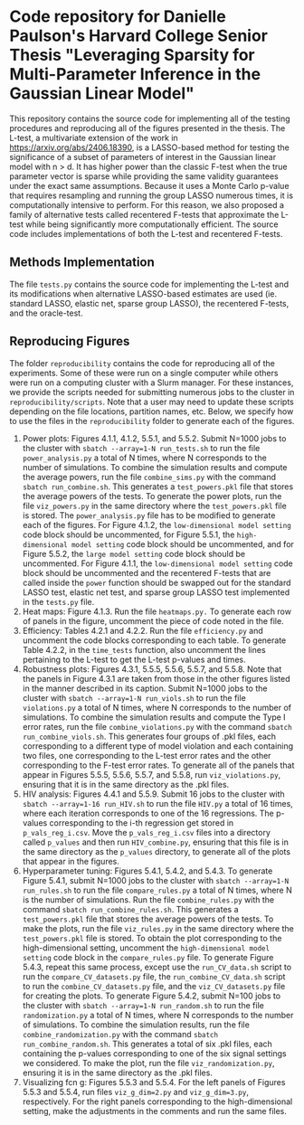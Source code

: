 # Code repository for Danielle Paulson's Harvard College Senior Thesis "Leveraging Sparsity for Multi-Parameter Inference in the Gaussian Linear Model"

This repository contains the source code for implementing all of the testing procedures and reproducing all of the figures presented in the thesis. The L-test, a multivariate extension of the work in https://arxiv.org/abs/2406.18390, is a LASSO-based method for testing the significance of a subset of parameters of interest in the Gaussian linear model with n > d. It has higher power than the classic F-test when the true parameter vector is sparse while providing the same validity guarantees under the exact same assumptions. Because it uses a Monte Carlo p-value that requires resampling and running the group LASSO numerous times, it is computationally intensive to perform. For this reason, we also proposed a family of alternative tests called recentered F-tests that approximate the L-test while being significantly more computationally efficient. The source code includes implementations of both the L-test and recentered F-tests.

## Methods Implementation
The file `tests.py` contains the source code for implementing the L-test and its modifications when alternative LASSO-based estimates are used (ie. standard LASSO, elastic net, sparse group LASSO), the recentered F-tests, and the oracle-test. 

## Reproducing Figures
The folder `reproducibility` contains the code for reproducing all of the experiments. Some of these were run on a single computer while others were run on a computing cluster with a Slurm manager. For these instances, we provide the scripts needed for submitting numerous jobs to the cluster in `reproducibility/scripts`. Note that a user may need to update these scripts depending on the file locations, partition names, etc. Below, we specify how to use the files in the `reproducibility` folder to generate each of the figures.
1. Power plots: Figures 4.1.1, 4.1.2, 5.5.1, and 5.5.2. Submit N=1000 jobs to the cluster with `sbatch --array=1-N run_tests.sh` to run the file `power_analysis.py` a total of N times, where N corresponds to the number of simulations. To combine the simulation results and compute the average powers, run the file `combine_sims.py` with the command `sbatch run_combine.sh`. This generates a `test_powers.pkl` file that stores the average powers of the tests. To generate the power plots, run the file `viz_powers.py` in the same directory where the `test_powers.pkl` file is stored. The `power_analysis.py` file has to be modified to generate each of the figures. For Figure 4.1.2, the `low-dimensional model setting` code block should be uncommented, for Figure 5.5.1, the `high-dimensional model setting` code block should be uncommented, and for Figure 5.5.2, the `large model setting` code block should be uncommented. For Figure 4.1.1, the `low-dimensional model setting` code block should be uncommented and the recentered F-tests that are called inside the `power` function should be swapped out for the standard LASSO test, elastic net test, and sparse group LASSO test implemented in the `tests.py` file.
2. Heat maps: Figure 4.1.3. Run the file `heatmaps.py.` To generate each row of panels in the figure, uncomment the piece of code noted in the file. 
3. Efficiency: Tables 4.2.1 and 4.2.2. Run the file `efficiency.py` and uncomment the code blocks corresponding to each table. To generate Table 4.2.2, in the `time_tests` function, also uncomment the lines pertaining to the L-test to get the L-test p-values and times.
4. Robustness plots: Figures 4.3.1, 5.5.5, 5.5.6, 5.5.7, and 5.5.8. Note that the panels in Figure 4.3.1 are taken from those in the other figures listed in the manner described in its caption. Submit N=1000 jobs to the cluster with `sbatch --array=1-N run_viols.sh` to run the file `violations.py` a total of N times, where N corresponds to the number of simulations. To combine the simulation results and compute the Type I error rates, run the file `combine_violations.py` with the command `sbatch run_combine_viols.sh`. This generates four groups of .pkl files, each corresponding to a different type of model violation and each containing two files, one corresponding to the L-test error rates and the other corresponding to the F-test error rates. To generate all of the panels that appear in Figures 5.5.5, 5.5.6, 5.5.7, and 5.5.8, run `viz_violations.py`, ensuring that it is in the same directory as the .pkl files. 
5. HIV analysis: Figures 4.4.1 and 5.5.9. Submit 16 jobs to the cluster with `sbatch --array=1-16 run_HIV.sh` to run the file `HIV.py` a total of 16 times, where each iteration corresponds to one of the 16 regressions. The p-values corresponding to the i-th regression get stored in `p_vals_reg_i.csv`. Move the `p_vals_reg_i.csv` files into a directory called `p_values` and then run `HIV_combine.py`, ensuring that this file is in the same directory as the `p_values` directory, to generate all of the plots that appear in the figures.
6. Hyperparameter tuning: Figures 5.4.1, 5.4.2, and 5.4.3. To generate Figure 5.4.1, submit N=1000 jobs to the cluster with `sbatch --array=1-N run_rules.sh` to run the file `compare_rules.py` a total of N times, where N is the number of simulations. Run the file `combine_rules.py` with the command `sbatch run_combine_rules.sh`. This generates a `test_powers.pkl` file that stores the average powers of the tests. To make the plots, run the file `viz_rules.py` in the same directory where the `test_powers.pkl` file is stored. To obtain the plot corresponding to the high-dimensional setting, uncomment the `high-dimensional model setting` code block in the `compare_rules.py` file. To generate Figure 5.4.3, repeat this same process, except use the `run_CV_data.sh` script to run the `compare_CV_datasets.py` file, the `run_combine_CV_data.sh` script to run the `combine_CV_datasets.py` file, and the `viz_CV_datasets.py` file for creating the plots. To generate Figure 5.4.2, submit N=100 jobs to the cluster with `sbatch --array=1-N run_random.sh` to run the file `randomization.py` a total of N times, where N corresponds to the number of simulations. To combine the simulation results, run the file `combine_randomization.py` with the command `sbatch run_combine_random.sh`. This generates a total of six .pkl files, each containing the p-values corresponding to one of the six signal settings we considered. To make the plot, run the file `viz_randomization.py`, ensuring it is in the same directory as the .pkl files.
7. Visualizing fcn g: Figures 5.5.3 and 5.5.4. For the left panels of Figures 5.5.3 and 5.5.4, run files `viz_g_dim=2.py` and `viz_g_dim=3.py`, respectively. For the right panels corresponding to the high-dimensional setting, make the adjustments in the comments and run the same files.
